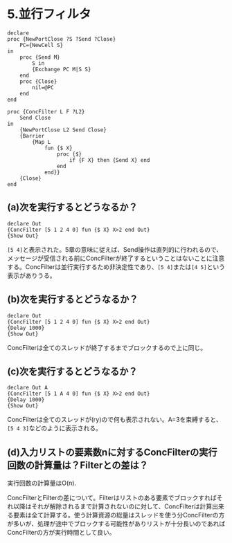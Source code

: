 # 5.並行フィルタ

	declare
	proc {NewPortClose ?S ?Send ?Close}
		PC={NewCell S}
	in
		proc {Send M}
			S in
			{Exchange PC M|S S}
		end
		proc {Close}
			nil=@PC
		end
	end

	proc {ConcFilter L F ?L2}
		Send Close
	in
		{NewPortClose L2 Send Close}
		{Barrier 
			{Map L
				fun {$ X}
					proc {$}
						if {F X} then {Send X} end
					end
				end}}
		{Close}
	end
	
## (a)次を実行するとどうなるか？

	declare Out
	{ConcFilter [5 1 2 4 0] fun {$ X} X>2 end Out}
	{Show Out}

`[5 4]`と表示された。5章の意味に従えば、Send操作は直列的に行われるので、メッセージが受信される前にConcFilterが終了するということはないことに注意する。ConcFilterは並行実行するため非決定性であり、`[5 4]`または`[4 5]`という表示がありうる。

## (b)次を実行するとどうなるか？

	declare Out
	{ConcFilter [5 1 2 4 0] fun {$ X} X>2 end Out}
	{Delay 1000}
	{Show Out}

ConcFilterは全てのスレッドが終了するまでブロックするので上に同じ。

## (c)次を実行するとどうなるか？

	declare Out A
	{ConcFilter [5 1 A 4 0] fun {$ X} X>2 end Out}
	{Delay 1000}
	{Show Out}

ConcFilterは全てのスレッドが(ry)ので何も表示されない。A=3を束縛すると、`[5 4 3]`などのように表示される。

## (d)入力リストの要素数nに対するConcFilterの実行回数の計算量は？Filterとの差は？

実行回数の計算量はO(n).

ConcFilterとFilterの差について。Filterはリストのある要素でブロックすればそれ以降はそれが解除されるまで計算されないのに対して、ConcFilterは計算出来る要素は全て計算する。使う計算資源の総量はスレッドを使う分ConcFilterの方が多いが、処理が途中でブロックする可能性がありリストが十分長いのであればConcFilterの方が実行時間として良い。


